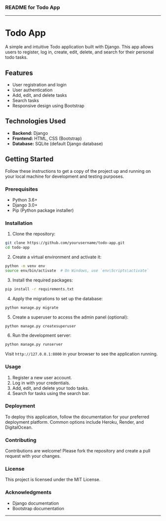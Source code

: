 ### README for Todo App

---

# Todo App

A simple and intuitive Todo application built with Django. This app allows users to register, log in, create, edit, delete, and search for their personal todo tasks.

## Features

- User registration and login
- User authentication
- Add, edit, and delete tasks
- Search tasks
- Responsive design using Bootstrap

## Technologies Used

- **Backend:** Django
- **Frontend:** HTML, CSS (Bootstrap)
- **Database:** SQLite (default Django database)

## Getting Started

Follow these instructions to get a copy of the project up and running on your local machine for development and testing purposes.

### Prerequisites

- Python 3.6+
- Django 3.0+
- Pip (Python package installer)

### Installation

1. Clone the repository:

```bash
git clone https://github.com/yourusername/todo-app.git
cd todo-app
```

2. Create a virtual environment and activate it:

```bash
python -m venv env
source env/bin/activate  # On Windows, use `env\Scripts\activate`
```

3. Install the required packages:

```bash
pip install -r requirements.txt
```

4. Apply the migrations to set up the database:

```bash
python manage.py migrate
```

5. Create a superuser to access the admin panel (optional):

```bash
python manage.py createsuperuser
```

6. Run the development server:

```bash
python manage.py runserver
```

Visit `http://127.0.0.1:8000` in your browser to see the application running.

### Usage

1. Register a new user account.
2. Log in with your credentials.
3. Add, edit, and delete your todo tasks.
4. Search for tasks using the search bar.

### Deployment

To deploy this application, follow the documentation for your preferred deployment platform. Common options include Heroku, Render, and DigitalOcean.

### Contributing

Contributions are welcome! Please fork the repository and create a pull request with your changes.

### License

This project is licensed under the MIT License.

### Acknowledgments

- Django documentation
- Bootstrap documentation

---

